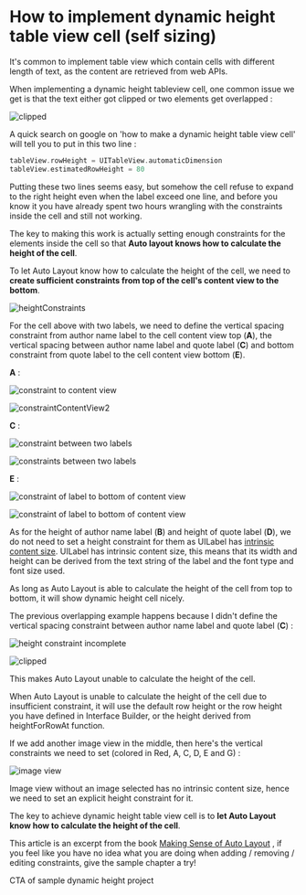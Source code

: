 # How to implement dynamic height table view cell (self sizing)



It's common to implement table view which contain cells with different length of text, as the content are retrieved from web APIs.



When implementing a dynamic height tableview cell, one common issue we get is that the text either got clipped or two elements get overlapped :

![clipped](https://iosimage.s3.amazonaws.com/2020/70-self-sizing-cell/clipped.png)





A quick search on google on 'how to make a dynamic height table view cell' will tell you to put in this two line :

```swift
tableView.rowHeight = UITableView.automaticDimension
tableView.estimatedRowHeight = 80
```



Putting these two lines seems easy, but somehow the cell refuse to expand to the right height even when the label exceed one line, and before you know it you have already spent two hours wrangling with the constraints inside the cell and still not working.



The key to making this work is actually setting enough constraints for the elements inside the cell so that **Auto layout knows how to calculate the height of the cell**.



To let Auto Layout know how to calculate the height of the cell, we need to **create sufficient constraints from top of the cell's content view to the bottom**.



![heightConstraints](https://iosimage.s3.amazonaws.com/2020/70-self-sizing-cell/heightConstraint.png)



For the cell above with two labels, we need to define the vertical spacing constraint from author name label to the cell content view top (**A**), the vertical spacing between author name label and quote label (**C**) and bottom constraint from quote label to the cell content view bottom (**E**).



**A** :

![constraint to content view](https://iosimage.s3.amazonaws.com/2020/70-self-sizing-cell/constraintContentView.png)



![constraintContentView2](https://iosimage.s3.amazonaws.com/2020/70-self-sizing-cell/constraintContentView2.png)

**C** :

![constraint between two labels](https://iosimage.s3.amazonaws.com/2020/70-self-sizing-cell/constraintContentView3.png)

![constraints between two labels](https://iosimage.s3.amazonaws.com/2020/70-self-sizing-cell/constraintContentView4.png)

**E** :

![constraint of label to bottom of content view](https://iosimage.s3.amazonaws.com/2020/70-self-sizing-cell/constraintContentView5.png)

![constraint of label to bottom of content view](https://iosimage.s3.amazonaws.com/2020/70-self-sizing-cell/constraintContentView6.png)





As for the height of author name label (**B**) and height of quote label (**D**), we do not need to set a height constraint for them as UILabel has [intrinsic content size](https://fluffy.es/what-is-intrinsic-content-size/). UILabel has intrinsic content size, this means that its width and height can be derived from the text string of the label and the font type and font size used.



As long as Auto Layout is able to calculate the height of the cell from top to bottom, it will show dynamic height cell nicely.



The previous overlapping example happens because I didn't define the vertical spacing constraint between author name label and quote label (**C**) :

![height constraint incomplete](https://iosimage.s3.amazonaws.com/2020/70-self-sizing-cell/heightConstraintIncomplete.png)

![clipped](https://iosimage.s3.amazonaws.com/2020/70-self-sizing-cell/clipped.png)



This makes Auto Layout unable to calculate the height of the cell.



When Auto Layout is unable to calculate the height of the cell due to insufficient constraint, it will use the default row height or the row height you have defined in Interface Builder, or the height derived from heightForRowAt function.



If we add another image view in the middle, then here's the vertical constraints we need to set (colored in Red, A, C, D, E and G) :

![image view](https://iosimage.s3.amazonaws.com/2020/70-self-sizing-cell/threeElements.png)



Image view without an image selected has no intrinsic content size, hence we need to set an explicit height constraint for it.



The key to achieve dynamic height table view cell is to **let Auto Layout know how to calculate the height of the cell**.



This article is an excerpt from the book [Making Sense of Auto Layout](http://autolayout.fluffy.es/?ref=scroll) , if you feel like you have no idea what you are doing when adding / removing / editing constraints,  give the sample chapter a try!



CTA of sample dynamic height project